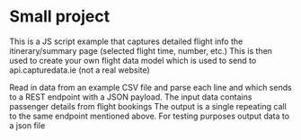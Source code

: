 # Small project

This is a JS script example that captures detailed flight info ​the​ ​itinerary/summary​ ​page​ ​(selected​
​flight time,​ ​number,​ ​etc.)
This is then used to  create​ ​your​ ​own​ ​flight​ ​data​ ​model which is used to send ​to​ ​api.capturedata.ie​ ​(not​ ​a​ ​real​ ​website)

Read in data from an example CSV file and parse each line and which sends to a REST endpoint with a JSON payload.
The input data contains passenger details from flight bookings
The output is a single repeating call to the same endpoint mentioned above.
For testing purposes output data to a json file
